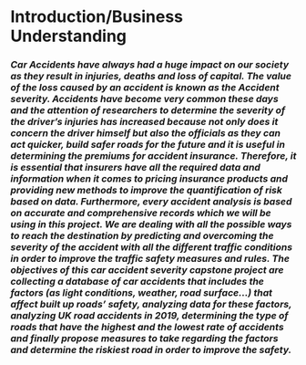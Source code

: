 # **Introduction/Business Understanding**
### *Car Accidents have always had a huge impact on our society as they result in injuries, deaths and loss of capital. The value of the loss caused by an accident is known as the Accident severity. Accidents have become very common these days and the attention of researchers to determine the severity of the driver’s injuries has increased because not only does it concern the driver himself but also the officials as they can act quicker, build safer roads for the future and it is useful in determining the premiums for accident insurance. Therefore, it is essential that insurers have all the required data and information when it comes to pricing insurance products and providing new methods to improve the quantification of risk based on data. Furthermore, every accident analysis is based on accurate and comprehensive records which we will be using in this project. We are dealing with all the possible ways to reach the destination by predicting and overcoming the severity of the accident with all the different traffic conditions in order to improve the traffic safety measures and rules. The objectives of this car accident severity capstone project are collecting a database of car accidents that includes the factors (as light conditions, weather, road surface…) that affect built up roads’ safety, analyzing data for these factors, analyzing UK road accidents in 2019, determining the type of roads that have the highest and the lowest rate of accidents and finally propose measures to take regarding the factors and determine the riskiest road in order to improve the safety.*
